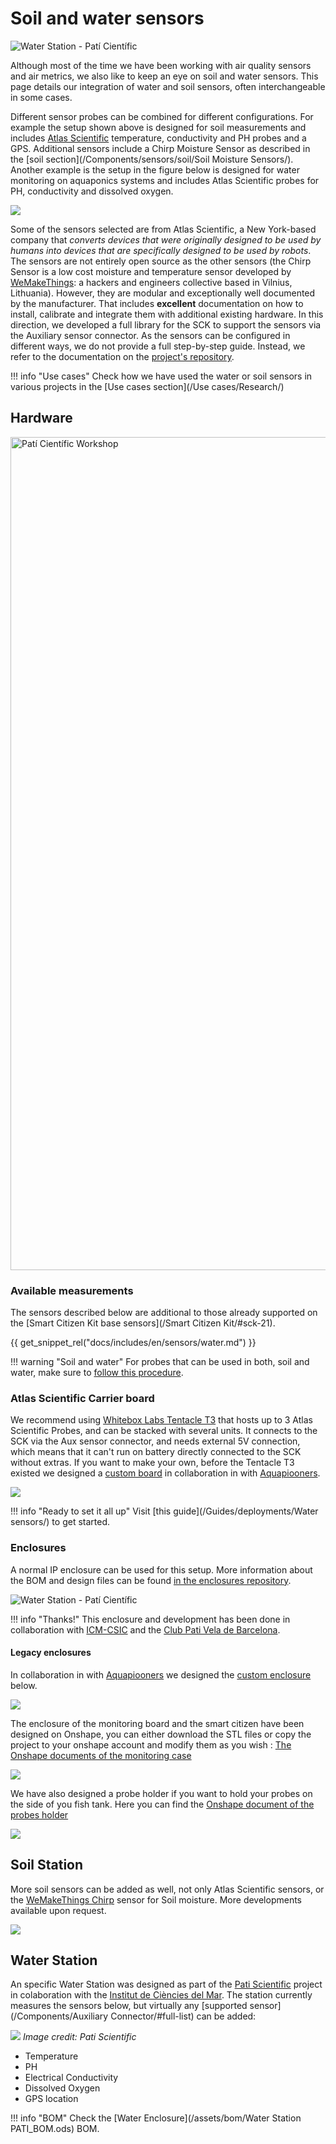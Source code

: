 # Soil and water sensors

<img src="https://live.staticflickr.com/65535/51124639732_90241111a9_k.jpg" alt="Water Station - Patí Científic">

Although most of the time we have been working with air quality sensors and air metrics, we also like to keep an eye on soil and water sensors. This page details our integration of water and soil sensors, often interchangeable in some cases.

Different sensor probes can be combined for different configurations. For example the setup shown above is designed for soil measurements and includes [Atlas Scientific](https://www.atlas-scientific.com) temperature, conductivity and PH probes and a GPS. Additional sensors include a Chirp Moisture Sensor as described in the [soil section](/Components/sensors/soil/Soil Moisture Sensors/). Another example is the setup in the figure below is designed for water monitoring on aquaponics systems and includes Atlas Scientific probes for PH, conductivity and dissolved oxygen.

![](https://i.imgur.com/gQavZqU.png)

Some of the sensors selected are from Atlas Scientific, a New York-based company that _converts devices that were originally designed to be used by humans into devices that are specifically designed to be used by robots_. The sensors are not entirely open source as the other sensors (the Chirp Sensor is a low cost moisture and temperature sensor developed by [WeMakeThings](https://wemakethings.net/chirp/): a hackers and engineers collective based in Vilnius, Lithuania). However, they are modular and exceptionally well documented by the manufacturer. That includes **excellent** documentation on how to install, calibrate and integrate them with additional existing hardware. In this direction, we developed a full library for the SCK to support the sensors via the Auxiliary sensor connector. As the sensors can be configured in different ways, we do not provide a full step-by-step guide. Instead, we refer to the documentation on the [project's repository](https://github.com/fablabbcn/smartcitizen-grow/tree/master/soil-water-probes).

!!! info "Use cases"
    Check how we have used the water or soil sensors in various projects in the [Use cases section](/Use cases/Research/)

## Hardware

<img src="https://live.staticflickr.com/65535/51232063715_5e37cfb1a0_k.jpg" width="2000" height="1333" alt="Patí Científic Workshop">

### Available measurements

The sensors described below are additional to those already supported on the [Smart Citizen Kit base sensors](/Smart Citizen Kit/#sck-21). 

{{ get_snippet_rel("docs/includes/en/sensors/water.md") }}

!!! warning "Soil and water"
    For probes that can be used in both, soil and water, make sure to [follow this procedure](https://atlas-scientific.com/files/ec_soil.pdf).

### Atlas Scientific Carrier board

We recommend using [Whitebox Labs Tentacle T3](https://www.whiteboxes.ch/shop/tentacle-t3-for-raspberry-pi/) that hosts up to 3 Atlas Scientific Probes, and can be stacked with several units. It connects to the SCK via the Aux sensor connector, and needs external 5V connection, which means that it can't run on battery directly connected to the SCK without extras. If you want to make your own, before the Tentacle T3 existed we designed a [custom board](https://github.com/fablabbcn/monitoring-kit-hardware) in collaboration in with [Aquapiooners](http://aquapioneers.io).

![](https://i.imgur.com/6FysvIl.png)

!!! info "Ready to set it all up"
    Visit [this guide](/Guides/deployments/Water sensors/) to get started.

### Enclosures

A normal IP enclosure can be used for this setup. More information about the BOM and design files can be found [in the enclosures repository](https://github.com/fablabbcn/smartcitizen-enclosures/tree/master/Smart%20Citizen%20Water%20Station).

<img src="https://live.staticflickr.com/65535/51125200496_67b06e79bd_k.jpg" alt="Water Station - Patí Científic">

!!! info "Thanks!"
    This enclosure and development has been done in collaboration with [ICM-CSIC](https://www.icm.csic.es/en) and the [Club Pati Vela de Barcelona](https://pativelabarcelona.com/).

#### Legacy enclosures

In collaboration in with [Aquapiooners](http://aquapioneers.io) we designed the [custom enclosure](https://github.com/fablabbcn/monitoring-kit-hardware) below.

![](https://i.imgur.com/aowaWtl.png)

The enclosure of the monitoring board and the smart citizen have been designed on Onshape, you can either download the STL files or copy the project to your onshape account and modify them as you wish : [The Onshape documents of the monitoring case](https://cad.onshape.com/documents/50f1112a541136a65bec4a67/w/db735112a72871fb7c20053e/e/57e22425fb47d5e8030621de)

![](https://i.imgur.com/tXNBC5e.png)

We have also designed a probe holder if you want to hold your probes on the side of you fish tank. Here you can find the [Onshape document of the probes holder](https://cad.onshape.com/documents/8977ef824f45a910c0b8beaa/w/7ac458735dae629f0a5a73cd/e/be59d435418832bfe5f78afb)

![](https://i.imgur.com/6sM3sCY.jpg)

## Soil Station

More soil sensors can be added as well, not only Atlas Scientific sensors, or  the [WeMakeThings Chirp](https://wemakethings.net/chirp/) sensor for Soil moisture. More developments available upon request.

![](https://i.imgur.com/DT45dpM.jpg)

## Water Station

An specific Water Station was designed as part of the [Pati Scientific](https://paticientific.org/) project in colaboration with the [Institut de Ciències del Mar](https://www.icm.csic.es/en). The station currently measures the sensors below, but virtually any [supported sensor](/Components/Auxiliary Connector/#full-list) can be added:

![](/assets/images/pativela.jpg)
_Image credit: Pati Scientific_

- Temperature
- PH
- Electrical Conductivity
- Dissolved Oxygen
- GPS location

!!! info "BOM"
	Check the [Water Enclosure](/assets/bom/Water Station PATI_BOM.ods) BOM.
